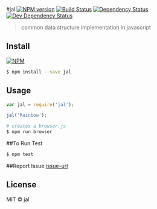 #jal  [![NPM version][npm-image]][npm-url] [![Build Status][travis-image]][travis-url] [![Dependency Status][daviddm-url]][daviddm-image] [![Dev Dependency Status][daviddmdev-url]][daviddm-image]

> common data structure implementation in javascript


## Install
[![NPM](https://nodei.co/npm/jal.png?mini=true)](https://nodei.co/npm/jal/)

```sh
$ npm install --save jal
```


## Usage

```js
var jal = require('jal');

jal('Rainbow');
```

```sh
# creates a browser.js
$ npm run browser
```

##To Run Test
```sh
$ npm test
```


##Report Issue
[issue-url]


## License

MIT © jal

[issue-url]: https://github.com/yashprit/jal/issues
[npm-url]: https://npmjs.org/package/jal
[npm-image]: https://img.shields.io/npm/v/jal.svg
[travis-url]: https://travis-ci.org/yashprit/jal
[travis-image]: https://travis-ci.org/yashprit/jal.svg?branch=master
[daviddm-url]: https://david-dm.org/yashprit/jal.svg?theme=shields.io
[daviddmdev-url]: https://david-dm.org/yashprit/jal/dev-status.svg?theme=shields.io
[daviddm-image]: https://david-dm.org/yashprit/jal

